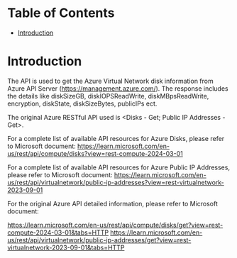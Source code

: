 # Table of Contents
- [Introduction](#introduction)


# Introduction <a name="introduction"></a>
The API is used to get the Azure Virtual Network disk information from Azure API Server (https://management.azure.com/). The response includes the details like diskSizeGB, diskIOPSReadWrite, diskMBpsReadWrite, encryption, diskState, diskSizeBytes, publicIPs ect.



The original Azure RESTful API used is <Disks - Get; Public IP Addresses - Get>. 



For a complete list of available API resources for Azure Disks, please refer to Microsoft document: https://learn.microsoft.com/en-us/rest/api/compute/disks?view=rest-compute-2024-03-01

For a complete list of available API resources for Azure Public IP Addresses, please refer to Microsoft document: https://learn.microsoft.com/en-us/rest/api/virtualnetwork/public-ip-addresses?view=rest-virtualnetwork-2023-09-01

For the original Azure API detailed information, please refer to Microsoft document: 

https://learn.microsoft.com/en-us/rest/api/compute/disks/get?view=rest-compute-2024-03-01&tabs=HTTP
https://learn.microsoft.com/en-us/rest/api/virtualnetwork/public-ip-addresses/get?view=rest-virtualnetwork-2023-09-01&tabs=HTTP
